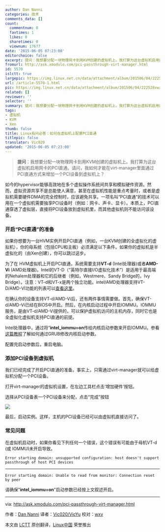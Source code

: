 ```yaml
---
author: Dan Nanni
categories: 技术
comments_data: []
count:
  commentnum: 0
  favtimes: 1
  likes: 0
  sharetimes: 0
  viewnum: 17677
date: '2015-06-05 07:23:00'
editorchoice: false
excerpt: 提问：我想要分配一块物理网卡到用KVM创建的虚拟机上。我打算为这台虚拟机启用网卡的PCI直通。请问，我如何才能在virt-manager里面通过PCI直通方式来增加一个PCI设备到虚拟机上？  如今的hypervisor能够高效地在多个虚拟操作系统间共享和模拟硬件资源。然而，虚拟资源共享不是总能使人满意，甚至在虚拟机性能是重点考量时，或者是虚拟机需要硬件DMA的完全控制时，应该避免共享。一项名叫PCI直通的技术可以用在一个虚拟机需要独享PCI设备时（例如：网卡、声卡、显卡）。本质上，PCI直通穿透了虚拟层，直接将PCI设备放到虚拟机里，而其他虚
fromurl: http://ask.xmodulo.com/pci-passthrough-virt-manager.html
id: 5570
islctt: true
largepic: https://img.linux.net.cn/data/attachment/album/201506/04/222528xwzph92j59wofzp9.jpg
url: /article-5570-1.html
pic: https://img.linux.net.cn/data/attachment/album/201506/04/222528xwzph92j59wofzp9.jpg.thumb.jpg
related: []
reviewer: ''
selector: ''
summary: 提问：我想要分配一块物理网卡到用KVM创建的虚拟机上。我打算为这台虚拟机启用网卡的PCI直通。请问，我如何才能在virt-manager里面通过PCI直通方式来增加一个PCI设备到虚拟机上？  如今的hypervisor能够高效地在多个虚拟操作系统间共享和模拟硬件资源。然而，虚拟资源共享不是总能使人满意，甚至在虚拟机性能是重点考量时，或者是虚拟机需要硬件DMA的完全控制时，应该避免共享。一项名叫PCI直通的技术可以用在一个虚拟机需要独享PCI设备时（例如：网卡、声卡、显卡）。本质上，PCI直通穿透了虚拟层，直接将PCI设备放到虚拟机里，而其他虚
tags:
- 虚拟机
- KVM
- Xen
thumb: false
title: Linux有问必答：如何在虚拟机上配置PCI直通
titlepic: false
translator: Vic020
updated: '2015-06-05 07:23:00'
---
```



> 
> **提问**：我想要分配一块物理网卡到用KVM创建的虚拟机上。我打算为这台虚拟机启用网卡的PCI直通。请问，我如何才能在virt-manager里面通过PCI直通方式来增加一个PCI设备到虚拟机上？
> 
> 
> 


如今的hypervisor能够高效地在多个虚拟操作系统间共享和模拟硬件资源。然而，虚拟资源共享不是总能使人满意，甚至在虚拟机性能是重点考量时，或者是虚拟机需要硬件DMA的完全控制时，应该避免共享。一项名叫“PCI直通”的技术可以用在一个虚拟机需要独享PCI设备时（例如：网卡、声卡、显卡）。本质上，PCI直通穿透了虚拟层，直接将PCI设备放到虚拟机里，而其他虚拟机则不能访问该设备。


### 开启“PCI直通”的准备


如果你想要为一台HVM实例开启PCI直通（例如，一台KVM创建的全虚拟化的虚拟机），你的母系统（包括CPU和主板）必须满足以下条件。如果你的虚拟机是半虚拟化的（由Xen创建），你可以跳过这步。


为了在 HVM虚拟机上开启PCI直通，系统需要支持**VT-d** (Intel处理器)或者**AMD-Vi** (AMD处理器)。Intel的VT-D（“英特尔直接I/O虚拟化技术”）是适用于最高端的Nehalem处理器和它的后继者（例如，Westmere、Sandy Bridge的，Ivy Bridge）。注意：VT-d和VT-x是两个独立功能。intel/AMD处理器支持VT-D/AMD-VI功能的列表可以[查看这里](http://wiki.xenproject.org/wiki/VTdHowTo)。


在确认你的设备支持VT-d/AMD-Vi后，还有两件事情需要做。首先，确保VT-d/AMD-Vi已经在BIOS中开启。然后，在内核启动过程中开启IOMMU。IOMMU服务，是由VT-d/AMD-Vi提供的，可以保护虚拟机访问的主机内存，同时它也是全虚拟化虚拟机支持PCI直通的前提。


Intel处理器中，通过将“**intel\_iommu=on**传给内核启动参数来开启IOMMU。参看[这篇教程](http://xmodulo.com/add-kernel-boot-parameters-via-grub-linux.html)了解如何通过GRUB修改内核启动参数。


配置完启动参数后，重启电脑。


### 添加PCI设备到虚拟机


我们已经完成了开启PCI直通的准备。事实上，只需通过virt-manager就可以给虚拟机分配一个PCI设备。


打开virt-manager的虚拟机设置，在左边工具栏点击‘增加硬件’按钮。


选择从PCI设备表一个PCI设备来分配，点击“完成”按钮


![](/data/attachment/album/201506/04/222528xwzph92j59wofzp9.jpg)


最后，启动实例。这样，主机的PCI设备已经可以由虚拟机直接访问了。


### 常见问题


在虚拟机启动时，如果你看见下列任何一个错误，这个错误有可能由于母机VT-d (或 IOMMU)未开启导致。



```
Error starting domain: unsupported configuration: host doesn't support passthrough of host PCI devices

```



---



```
Error starting domain: Unable to read from monitor: Connection reset by peer

```

请确保"**intel\_iommu=on**"启动参数已经按上文叙述开启。




---


via: <http://ask.xmodulo.com/pci-passthrough-virt-manager.html>


作者：[Dan Nanni](http://ask.xmodulo.com/author/nanni) 译者：[Vic020/VicYu](http://vicyu.net) 校对：[wxy](https://github.com/wxy)


本文由 [LCTT](https://github.com/LCTT/TranslateProject) 原创翻译，[Linux中国](http://linux.cn/) 荣誉推出